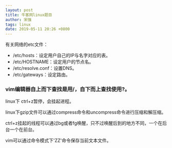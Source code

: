 ```yaml
---
layout: post
title: 牛客网linux题目
author: 宋强
tags: linux
date: 2019-05-11 20:26 +0800
---
```


有关网络的etc文件：
* /etc/hosts：设定用户自己的IP与名字对应的表。
* /etc/HOSTNAME：设定用户的节点名。
* /etc/resolve.conf：设置DNS。
* /etc/gateways：设定路由。

### vim编辑器自上而下查找是用/，自下而上查找使用?。


linux下 ctrl+z暂停，会挂起进程。

linux下gzip文件可以通过compress命令和uncompress命令进行压缩和解压缩。

ctrl+z挂起的线程可以通过bg或者fg唤醒，只不过唤醒后到的地方不同，一个在后台一个在前台。

vim可以通过命令模式下'ZZ'命令保存当前文本文件。
